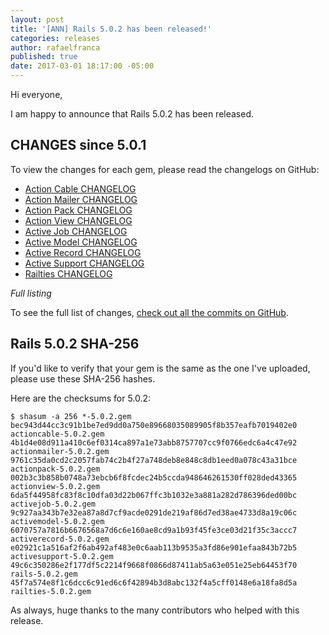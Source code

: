 ```yaml
---
layout: post
title: '[ANN] Rails 5.0.2 has been released!'
categories: releases
author: rafaelfranca
published: true
date: 2017-03-01 18:17:00 -05:00
---
```


Hi everyone,

I am happy to announce that Rails 5.0.2 has been released.

## CHANGES since 5.0.1

To view the changes for each gem, please read the changelogs on GitHub:

* [Action Cable CHANGELOG](https://github.com/rails/rails/blob/v5.0.2/actioncable/CHANGELOG.md)
* [Action Mailer CHANGELOG](https://github.com/rails/rails/blob/v5.0.2/actionmailer/CHANGELOG.md)
* [Action Pack CHANGELOG](https://github.com/rails/rails/blob/v5.0.2/actionpack/CHANGELOG.md)
* [Action View CHANGELOG](https://github.com/rails/rails/blob/v5.0.2/actionview/CHANGELOG.md)
* [Active Job CHANGELOG](https://github.com/rails/rails/blob/v5.0.2/activejob/CHANGELOG.md)
* [Active Model CHANGELOG](https://github.com/rails/rails/blob/v5.0.2/activemodel/CHANGELOG.md)
* [Active Record CHANGELOG](https://github.com/rails/rails/blob/v5.0.2/activerecord/CHANGELOG.md)
* [Active Support CHANGELOG](https://github.com/rails/rails/blob/v5.0.2/activesupport/CHANGELOG.md)
* [Railties CHANGELOG](https://github.com/rails/rails/blob/v5.0.2/railties/CHANGELOG.md)

*Full listing*

To see the full list of changes, [check out all the commits on
GitHub](https://github.com/rails/rails/compare/v5.0.1...v5.0.2).

## Rails 5.0.2 SHA-256

If you'd like to verify that your gem is the same as the one I've uploaded,
please use these SHA-256 hashes.

Here are the checksums for 5.0.2:

```
$ shasum -a 256 *-5.0.2.gem
bec943d44cc3c91b1be7ed9dd0a750e89668035089905f8b357eafb7019402e0  actioncable-5.0.2.gem
4b1d4e08d911a410c6ef0314ca897a1e73abb8757707cc9f0766edc6a4c47e92  actionmailer-5.0.2.gem
9761c35da0cd2c2057fab74c2b4f27a748deb8e848c8db1eed0a078c43a31bce  actionpack-5.0.2.gem
002b3c3b858b0748a73ebcb6f8fcdec24b5ccda948646261530ff028ded43365  actionview-5.0.2.gem
6da5f44958fc83f8c10dfa03d22b067ffc3b1032e3a881a282d786396ded00bc  activejob-5.0.2.gem
9c927aa343b7e32ea87a8d7cf9acde0291de219af86d7ed38ae4733d8a19c06c  activemodel-5.0.2.gem
6070757a7816b6676568a7d6c6e160ae8cd9a1b93f45fe3ce03d21f35c3accc7  activerecord-5.0.2.gem
e02921c1a516af2f6ab492af483e0c6aab113b9535a3fd86e901efaa843b72b5  activesupport-5.0.2.gem
49c6c350286e2f177df5c2214f9668f0866d87411ab5a63e051e25eb64453f70  rails-5.0.2.gem
45f7a574e8f1c6dcc6c91ed6c6f42894b3d8abc132f4a5cff0148e6a18fa8d5a  railties-5.0.2.gem

```

As always, huge thanks to the many contributors who helped with this release.
